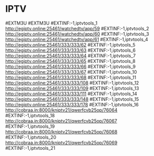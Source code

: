 # IPTV
#EXTM3U
#EXTM3U
#EXTINF:-1,iptvtools_1
http://egiptv.online:25461/watchedtv/app/59
#EXTINF:-1,iptvtools_2
http://egiptv.online:25461/watchedtv/app/60
#EXTINF:-1,iptvtools_3
http://egiptv.online:25461/watchedtv/app/61
#EXTINF:-1,iptvtools_4
http://egiptv.online:25461/333/333/62
#EXTINF:-1,iptvtools_5
http://egiptv.online:25461/333/333/63
#EXTINF:-1,iptvtools_6
http://egiptv.online:25461/333/333/64
#EXTINF:-1,iptvtools_7
http://egiptv.online:25461/333/333/65
#EXTINF:-1,iptvtools_8
http://egiptv.online:25461/333/333/66
#EXTINF:-1,iptvtools_9
http://egiptv.online:25461/333/333/67
#EXTINF:-1,iptvtools_10
http://egiptv.online:25461/333/333/68
#EXTINF:-1,iptvtools_11
http://egiptv.online:25461/333/333/108
#EXTINF:-1,iptvtools_12
http://egiptv.online:25461/333/333/109
#EXTINF:-1,iptvtools_13
http://egiptv.online:25461/333/333/111
#EXTINF:-1,iptvtools_14
http://egiptv.online:25461/333/333/148
#EXTINF:-1,iptvtools_15
http://egiptv.online:25461/333/333/178
#EXTINF:-1,iptvtools_16
http://cobraa.in:8000/kniptv21/qwerfcvb25op/76064
#EXTINF:-1,iptvtools_18
http://cobraa.in:8000/kniptv21/qwerfcvb25op/76067
#EXTINF:-1,iptvtools_19
http://cobraa.in:8000/kniptv21/qwerfcvb25op/76068
#EXTINF:-1,iptvtools_20
http://cobraa.in:8000/kniptv21/qwerfcvb25op/76069
#EXTINF:-1,iptvtools_21

